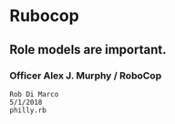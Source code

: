 <!SLIDE center subsection inverse>
# Rubocop

## Role models are important.
### Officer Alex J. Murphy / RoboCop

    Rob Di Marco
    5/1/2018
    philly.rb

